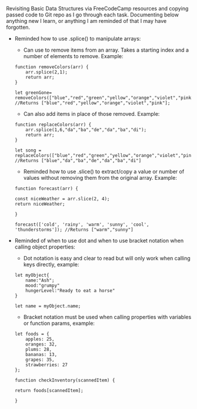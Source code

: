 Revisiting Basic Data Structures via FreeCodeCamp resources and copying passed code to Git repo as I go through each task. Documenting below anything new I learn, or anything I am reminded of that I may have forgotten.

- Reminded how to use .splice() to manipulate arrays:
    - Can use to remove items from an array. Takes a starting index and a number of elements to remove. Example:

    ```
    function removeColors(arr) {
        arr.splice(2,1);
        return arr;
    }
    
    let greenGone= removeColors(["blue","red","green","yellow","orange","violet","pink"]); //Returns ["blue","red","yellow","orange","violet","pink"];
    
    ```

    - Can also add items in place of those removed. Example:

    ```
    function replaceColors(arr) {
        arr.splice(1,6,"da","ba","de","da","ba","di");
        return arr;
    }
    
    let song = replaceColors(["blue","red","green","yellow","orange","violet","pink"]); //Returns ["blue","da","ba","de","da","ba","di"]
    
    ```

    - Reminded how to use .slice() to extract/copy a value or number of values without removing them from the original array. Example:

    ```
    function forecast(arr) {

    const niceWeather = arr.slice(2, 4);
    return niceWeather;

    }

    forecast(['cold', 'rainy', 'warm', 'sunny', 'cool', 'thunderstorms']); //Returns ["warm","sunny"]
    
    ```

- Reminded of when to use dot and when to use bracket notation when calling object properties:
    - Dot notation is easy and clear to read but will only work when calling keys directly, example:

    ```
    let myObject{
        name:"Ash";
        mood:"grumpy"
        hungerLevel:"Ready to eat a horse"
    }

    let name = myObject.name;
    ```

    - Bracket notation must be used when calling properties with variables or function params, example:

    ```
    let foods = {
        apples: 25,
        oranges: 32,
        plums: 28,
        bananas: 13,
        grapes: 35,
        strawberries: 27
    };

    function checkInventory(scannedItem) {

    return foods[scannedItem];
    
    }

    ```